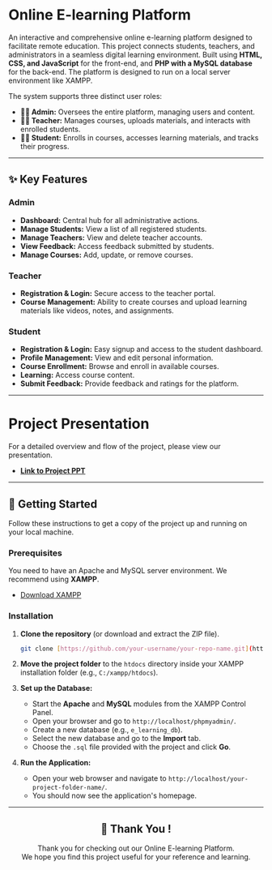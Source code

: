 # Online E-learning Platform

An interactive and comprehensive online e-learning platform designed to facilitate remote education. This project connects students, teachers, and administrators in a seamless digital learning environment. Built using **HTML, CSS, and JavaScript** for the front-end, and **PHP with a MySQL database** for the back-end. The platform is designed to run on a local server environment like XAMPP.

The system supports three distinct user roles:
* **🧑‍💼 Admin:** Oversees the entire platform, managing users and content.
* **🧑‍🏫 Teacher:** Manages courses, uploads materials, and interacts with enrolled students.
* **🧑‍🎓 Student:** Enrolls in courses, accesses learning materials, and tracks their progress.

---

## ✨ Key Features

### Admin
* **Dashboard:** Central hub for all administrative actions.
* **Manage Students:** View a list of all registered students.
* **Manage Teachers:** View and delete teacher accounts.
* **View Feedback:** Access feedback submitted by students.
* **Manage Courses:** Add, update, or remove courses.

### Teacher
* **Registration & Login:** Secure access to the teacher portal.
* **Course Management:** Ability to create courses and upload learning materials like videos, notes, and assignments.

### Student
* **Registration & Login:** Easy signup and access to the student dashboard.
* **Profile Management:** View and edit personal information.
* **Course Enrollment:** Browse and enroll in available courses.
* **Learning:** Access course content.
* **Submit Feedback:** Provide feedback and ratings for the platform.
---

# Project Presentation

For a detailed overview and flow of the project, please view our presentation.
* **[Link to Project PPT]([https://docs.google.com/presentation/d/1f-4WJPAIrlj8pid7PR3KWSvAk376sU9pFSqX6gMpvxU/edit?usp=sharing])**

---
 

## 🚀 Getting Started

Follow these instructions to get a copy of the project up and running on your local machine.

### Prerequisites
You need to have an Apache and MySQL server environment. We recommend using **XAMPP**.
* [Download XAMPP](https://www.apachefriends.org/index.html)

### Installation
1.  **Clone the repository** (or download and extract the ZIP file).
    ```bash
    git clone [https://github.com/your-username/your-repo-name.git](https://github.com/your-username/your-repo-name.git)
    ```

2.  **Move the project folder** to the `htdocs` directory inside your XAMPP installation folder (e.g., `C:/xampp/htdocs`).

3.  **Set up the Database:**
    * Start the **Apache** and **MySQL** modules from the XAMPP Control Panel.
    * Open your browser and go to `http://localhost/phpmyadmin/`.
    * Create a new database (e.g., `e_learning_db`).
    * Select the new database and go to the **Import** tab.
    * Choose the `.sql` file provided with the project and click **Go**.

4.  **Run the Application:**
    * Open your web browser and navigate to `http://localhost/your-project-folder-name/`.
    * You should now see the application's homepage.

---


 <h2 align="center">  🙏 Thank You !</h2>

<p align="center">
  Thank you for checking out our Online E-learning Platform. 
  <br> 
  We hope you find this project useful for your reference and learning.
</p>

